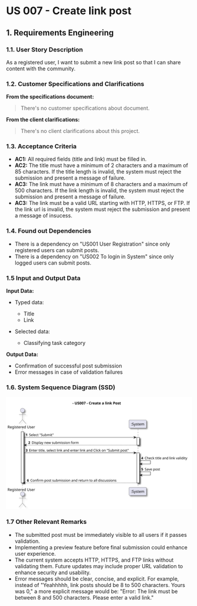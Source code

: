 # US 007 - Create link post 

## 1. Requirements Engineering


### 1.1. User Story Description

As a registered user, I want to submit a new link post so that I can share content with the community.

### 1.2. Customer Specifications and Clarifications 

**From the specifications document:**

>	There's no customer specifications about document.


**From the client clarifications:**

> There's no client clarifications about this project.


### 1.3. Acceptance Criteria


* **AC1:** All required fields (title and link) must be filled in.
* **AC2:** The title must have a minimum of 2 characters and a maximum of 85 characters. If the title length is invalid, the system must reject the submission and present a message of failure.
* **AC3:** The link must have a minimum of 8 characters and a maximum of 500 characters. If the link length is invalid, the system must reject the submission and present a message of failure.
* **AC3:** The link must be a valid URL starting with HTTP, HTTPS, or FTP. If the link url is invalid, the system must reject the submission and present a message of insucess.

### 1.4. Found out Dependencies

* There is a dependency on "US001 User Registration" since only registered users can submit posts.
* There is a dependency on "US002 To login in System" since only logged users can submit posts.

### 1.5 Input and Output Data

**Input Data:**

* Typed data:
	* Title 
	* Link 
	
* Selected data:
	* Classifying task category 

**Output Data:**

* Confirmation of successful post submission
* Error messages in case of validation failures

### 1.6. System Sequence Diagram (SSD)

![System Sequence Diagram](svg/us007-system-sequence-diagram.svg)

### 1.7 Other Relevant Remarks

* The submitted post must be immediately visible to all users if it passes validation.
* Implementing a preview feature before final submission could enhance user experience.
* The current system accepts HTTP, HTTPS, and FTP links without validating them. Future updates may include proper URL validation to enhance security and usability.
* Error messages should be clear, concise, and explicit. For example, instead of "Yeahhhhh, link posts should be 8 to 500 characters. Yours was 0," a more explicit message would be: "Error: The link must be between 8 and 500 characters. Please enter a valid link."